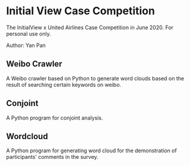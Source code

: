 # Initial View Case Competition
The InitialView x United Airlines Case Competition in June 2020. For personal use only.

Author: Yan Pan

## Weibo Crawler
A Weibo crawler based on Python to generate word clouds based on the result of searching certain keywords on weibo.

## Conjoint
A Python program for conjoint analysis.

## Wordcloud
A Python program for generating word cloud for the demonstration of participants' comments in the survey.
